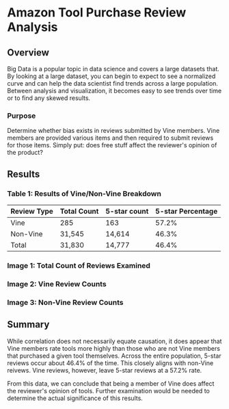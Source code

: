 # Amazon Tool Purchase Review Analysis

## Overview
Big Data is a popular topic in data science and covers a large datasets that. By looking at a large dataset, you can begin to expect to see a normalized curve and can help the data scientist find trends across a large population. Between analysis and visualization, it becomes easy to see trends over time or to find any skewed results.

### Purpose
Determine whether bias exists in reviews submitted by Vine members. Vine members are provided various items and then required to submit reviews for those items. Simply put: does free stuff affect the reviewer's opinion of the product?

## Results

### Table 1: Results of Vine/Non-Vine Breakdown
| Review Type | Total Count | 5-star count | 5-star Percentage |
| ----- | ----- | ----- | ----- |
| Vine | 285 | 163 | 57.2% |
| Non-Vine | 31,545 | 14,614 | 46.3% |
| Total | 31,830 | 14,777 | 46.4% |

### Image 1: Total Count of Reviews Examined

### Image 2: Vine Review Counts

### Image 3: Non-Vine Review Counts

## Summary
While correlation does not necessarily equate causation, it does appear that Vine members rate tools more highly than those who are not Vine members that purchased a given tool themselves. Across the entire population, 5-star reviews occur about 46.4% of the time. This closely aligns with non-Vine reivews. Vine reviews, however, leave 5-star reviews at a 57.2% rate.

From this data, we can conclude that being a member of Vine does affect the reviewer's opinion of tools. Further examination would be needed to determine the actual significance of this results.